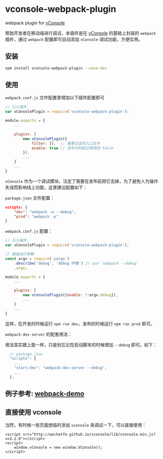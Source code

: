 # vconsole-webpack-plugin
webpack plugin for [vConsole](https://github.com/WechatFE/vConsole)

帮助开发者在移动端进行调试，本插件是在 [vConsole](https://github.com/WechatFE/vConsole) 的基础上封装的 `webpack` 插件，通过 `webpack` 配置即可自动添加 `vConsole` 调试功能，方便实用。

## 安装

```bash
npm install vconsole-webpack-plugin --save-dev
```

## 使用

`webpack.conf.js` 文件配置里增加以下插件配置即可

```js
// 引入插件
var vConsolePlugin = require('vconsole-webpack-plugin'); 

module.exports = {
    ...

    plugins: [
        new vConsolePlugin({
            filter: [],  // 需要过滤的入口文件
            enable: true // 发布代码前记得改回 false
        }),
        ...
    ]
    ...
}
```

`vConsole` 作为一个调试模块，注定了需要在发布前把它去掉，为了避免人为操作失误而影响线上功能，这里建议配置如下：

`package.json` 文件配置：

```json
scripts: {
    "dev": "webpack -w --debug",
    "prod": "webpack -p"
}
```

`webpack.conf.js` 配置：

```js
// 引入插件
var vConsolePlugin = require('vconsole-webpack-plugin'); 

// 接收运行参数
const argv = require('yargs')
    .describe('debug', 'debug 环境') // use 'webpack --debug'
    .argv;

module.exports = {
    ...

    plugins: [
        new vConsolePlugin({enable: !!argv.debug}),
        ...
    ]
    ...
}
```

这样，在开发的时候运行 `npm run dev`，发布的时候运行 `npm run prod` 即可。

`webpack-dev-server` 的配套用法：

用法其实跟上面一样，只是别忘记在启动脚本的时候增加 `--debug` 即可。如下：

```js
  // package.json
  "scripts": {
    ...
    "start:dev": "webpack-dev-server --debug",
    ...
  },
```

## 例子参考: [webpack-demo](https://github.com/diamont1001/webpack-demo/tree/master/example1)

## 直接使用 vconsole

当然，有时候一些页面想临时添加 `vconsole` 来调试一下，可以直接使用：

```htmls
<script src="http://wechatfe.github.io/vconsole/lib/vconsole.min.js?v=3.2.0"></script>
<script>
	window.vConsole = new window.VConsole();
</script>
```
